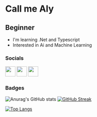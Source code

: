 Call me Aly
===============================

Beginner 
--------------------

* I'm learning .Net and Typescript
* Interested in Ai and Machine Learning

### Socials

<p align="left"> <a href="https://discord.com/users/725215029103689838" target="_blank" rel="noreferrer"><img src="https://raw.githubusercontent.com/danielcranney/readme-generator/main/public/icons/socials/discord.svg" width="32" height="32" /></a> <a href="https://www.github.com/Falydra" target="_blank" rel="noreferrer"><img src="https://raw.githubusercontent.com/danielcranney/readme-generator/main/public/icons/socials/github-dark.svg" width="32" height="32" /></a> <a href="http://www.instagram.com/falydra" target="_blank" rel="noreferrer"><img src="https://raw.githubusercontent.com/danielcranney/readme-generator/main/public/icons/socials/instagram.svg" width="32" height="32" /></a></p>



### Badges

![Anurag's GitHub stats](https://github-readme-stats.vercel.app/api?username=falydra&show_icons=true&theme=transparent)
<a href="https://git.io/streak-stats"><img src="https://github-readme-streak-stats.herokuapp.com?user=Falydra&theme=tokyonight" alt="GitHub Streak" /></a>

[![Top Langs](https://github-readme-stats.vercel.app/api/top-langs/?username=falydra&layout=compact&theme=vision-friendly-dark)](https://github.com/anuraghazra/github-readme-stats)
